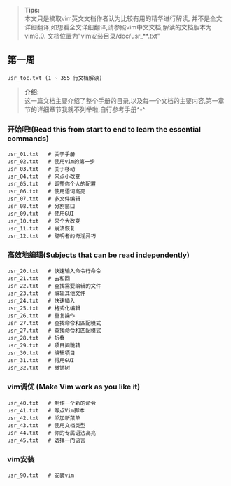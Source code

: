 ><b>Tips:</b><br>
    本文只是摘取vim英文文档作者认为比较有用的精华进行解读, 并不是全文详细翻译,如想看全文详细翻译,请参照vim中文文档,解读的文档版本为vim8.0. 文档位置为"vim安装目录/doc/usr_**.txt"

## 第一周   
    usr_toc.txt (1 ~ 355 行文档解读)

><b>介绍:</b><br>
    这一篇文档主要介绍了整个手册的目录,以及每一个文档的主要内容,第一章节的详细章节我就不列举啦,自行参考手册^-^

### 开始吧!(Read this from start to end to learn the essential commands)
    usr_01.txt   # 关于手册
    usr_02.txt   # 使用vim的第一步
    usr_03.txt   # 关于移动
    usr_04.txt   # 来点小改变
    usr_05.txt   # 调整你个人的配置
    usr_06.txt   # 使用语词高亮
    usr_07.txt   # 多文件编辑
    usr_08.txt   # 分割窗口
    usr_09.txt   # 使用GUI
    usr_10.txt   # 来个大改变
    usr_11.txt   # 崩溃恢复
    usr_12.txt   # 聪明者的奇淫异巧

### 高效地编辑(Subjects that can be read independently)
    usr_20.txt   # 快速输入命令行命令
    usr_21.txt   # 去和回
    usr_22.txt   # 查找需要编辑的文件
    usr_23.txt   # 编辑其他文件
    usr_24.txt   # 快速插入
    usr_25.txt   # 格式化编辑
    usr_26.txt   # 重复操作
    usr_27.txt   # 查找命令和匹配模式
    usr_27.txt   # 查找命令和匹配模式
    usr_28.txt   # 折叠
    usr_29.txt   # 项目间跳转
    usr_30.txt   # 编辑项目
    usr_31.txt   # 得用GUI
    usr_32.txt   # 撤销树

### vim调优 (Make Vim work as you like it)
    usr_40.txt   # 制作一个新的命令
    usr_41.txt   # 写点Vim脚本
    usr_42.txt   # 添加新菜单
    usr_43.txt   # 使用文档类型
    usr_44.txt   # 你的专属语法高亮
    usr_45.txt   # 选择一门语言

### vim安装
    usr_90.txt   # 安装vim
    
    

    

    
    
